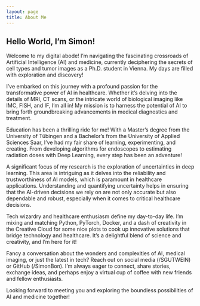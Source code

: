 ```yaml
---
layout: page
title: About Me
---
```


## Hello World, I’m Simon!
Welcome to my digital abode! I’m navigating the fascinating crossroads of Artificial Intelligence (AI) and medicine, currently deciphering the secrets of cell types and tumor images as a Ph.D. student in Vienna. My days are filled with exploration and discovery!

I’ve embarked on this journey with a profound passion for the transformative power of AI in healthcare. Whether it’s delving into the details of MRI, CT scans, or the intricate world of biological imaging like IMC, FISH, and IF, I’m all in! My mission is to harness the potential of AI to bring forth groundbreaking advancements in medical diagnostics and treatment.

Education has been a thrilling ride for me! With a Master’s degree from the University of Tübingen and a Bachelor’s from the University of Applied Sciences Saar, I’ve had my fair share of learning, experimenting, and creating. From developing algorithms for endoscopes to estimating radiation doses with Deep Learning, every step has been an adventure!

A significant focus of my research is the exploration of uncertainties in deep learning. This area is intriguing as it delves into the reliability and trustworthiness of AI models, which is paramount in healthcare applications. Understanding and quantifying uncertainty helps in ensuring that the AI-driven decisions we rely on are not only accurate but also dependable and robust, especially when it comes to critical healthcare decisions.

Tech wizardry and healthcare enthusiasm define my day-to-day life. I’m mixing and matching Python, PyTorch, Docker, and a dash of creativity in the Creative Cloud for some nice plots to cook up innovative solutions that bridge technology and healthcare. It’s a delightful blend of science and creativity, and I’m here for it!

Fancy a conversation about the wonders and complexities of AI, medical imaging, or just the latest in tech? Reach out on social media (/SGUTWEIN) or GitHub (/SimonBon). I’m always eager to connect, share stories, exchange ideas, and perhaps enjoy a virtual cup of coffee with new friends and fellow enthusiasts.

Looking forward to meeting you and exploring the boundless possibilities of AI and medicine together!